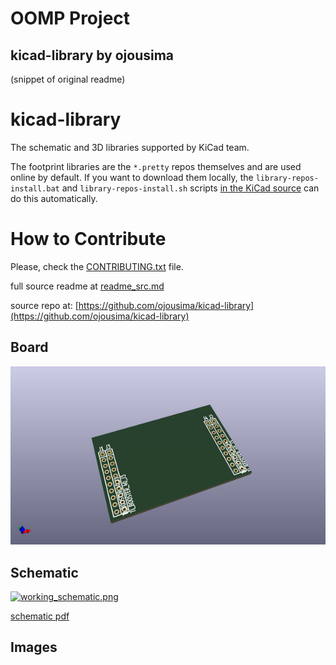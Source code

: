 # OOMP Project  
## kicad-library  by ojousima  
  
(snippet of original readme)  
  
kicad-library  
=============  
  
The schematic and 3D libraries supported by KiCad team.  
  
The footprint libraries are the `*.pretty` repos themselves and are used online by default. If you want to download them locally, the `library-repos-install.bat` and `library-repos-install.sh` scripts [in the KiCad source](http://bazaar.launchpad.net/~kicad-product-committers/kicad/product/files/head:/scripts/) can do this automatically.  
  
  
How to Contribute  
=================  
  
Please, check the [CONTRIBUTING.txt](CONTRIBUTING.txt) file.  
  
  full source readme at [readme_src.md](readme_src.md)  
  
source repo at: [https://github.com/ojousima/kicad-library](https://github.com/ojousima/kicad-library)  
## Board  
  
[![working_3d.png](working_3d_600.png)](working_3d.png)  
## Schematic  
  
[![working_schematic.png](working_schematic_600.png)](working_schematic.png)  
  
[schematic pdf](working_schematic.pdf)  
## Images  

